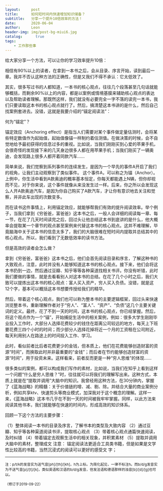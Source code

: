 ```yaml
---
layout:     post
title:      如何短时间内快速增加知识储备？
subtitle:   分享一个提升10倍效率的方法！
date:       2020-06-04
author:     Leon
header-img: img/post-bg-miui6.jpg
catalog: 	  true
tags:
    - 工作那些事
---
```


给大家分享一个方法，可以让你的学习效率提升10倍：


相信有90%以上的读者，在拿到一本书之后，会从目录、序言开始，读到最后一章。我并不否认这种方法的正确性，但是又我们不得不承认：它太低效了。


其实，很多写过书的人都知道，一本书的核心观点，往往几个段落甚至几句话就能够概括，而剩余90%以上的内容，都是以案例或情境基膜来辅助核心观点的表达以及帮助读者理解。那既然这样，我们就没有必要完全一字不落的读完一本书，我们只要读取这本书的核心观点就行了。然后，搞清楚这本书讲的是什么，然后自己找案例套进去。没错，这就是我要介绍的“锚定阅读法”：



何为“锚定”？


锚定效应（Anchoring effect）是指当人们需要对某个事件做定量估测时，会将某些特定数值作为起始值，起始值像锚一样制约着估测值。在做决策的时候，会不自觉地给予最初获得的信息过多的重视。比如说，当我们刚刚买到心爱的苹果手机，会很奇怪的发现接下来的几天身边很多人都在用苹果手机；当我们刚买了一辆奥迪，会发现路上很多人都开着同款汽车......


简单来说，我们觉察到系列事件的连续发生，是因为一个早先的事件A开启了我们的视角，让我们主动观察到了类似事件。
这个事件A，可以称之为锚（Anchor）。上例中，你生活中看到A款奥迪的概率基本恒定，你每天都能遇上N辆，但你却视而不见，对于你来说，这个事件就像从来没发生过一样。后来，你之所以会发现这么人开A款奥迪汽车，是因为你自己购买了A款汽车，才让你有意识地去关注和觉察，并非此车出现的次数变多。


而在读书这件事情上，利用锚定效应，就能够帮我们有效的提升阅读效率。举个例子，当我们拿到《穷爸爸，富爸爸》这本书之后，一般人会详细的阅读每一章、每一节，在花了几天时间读完之后，回过头让他总结这本书到底讲的是什么，他大概率会提取某一个章节的观点甚至案例来代替这本书的核心观点。这并不难理解，毕竟脑海中关于这本书的信息太多了，我们的大脑很难在短时间内提取并总结其中的核心观点。所以，我们看到了无数低效率的读书方法。


但是高效的读者会怎么做？


拿到《穷爸爸，富爸爸》这本书之后，他们会首先阅读目录和序言，了解这种书的大致观点，注意，此时并没有人能够知道这本书的核心观点。接下来，他们会将这本书扔到一边，然后通过豆瓣、知乎等等各种渠道找相关书评。你没有听错，此时我们要做的事情，就是去看看别人对这本书的总结。在花了几个小时之后，我们大致可以提炼出这本书的核心观点：富人买入资产，穷人买入负债。没错，就是这12个字，基本可以概括这本书想要传授给我们的精华。


然后，带着这个核心观点，我们也可以称为整本书的主要逻辑框架，回过头来快速浏览整本书，重新理解作者对于“穷人”、“富人”、“资产”、“负债”这几个主要关键词的定义。最终，花了不到一天的时间，这本书的核心观点，你已经掌握。然后，将这个观点作为一个“锚”，开始捕捉生活中的相关案例，例如：很多大学生刚刚毕业投入工作时，大部分人选择花费较少的钱住在距离公司较远的地方，每天上下班要花费三四个小时的时间；而少部分人选择花掉将近一个月的工资租在公司附近，每天利用别人在路途上的时间投入工作、学习。

此时，看似前者比后者花费更少的金钱，但本质上，他们在花费能够创造财富的资源“时间”，而换取此时并非最重要的“金钱”；而后者在节约能够创造财富的资源“时间”，用于投资未来。这样看来，前者反而更是一种“穷人思维”的体现......


很多类似的案例，都可以构成我们写作的素材，比如说，当我们在知乎上看到这样一个问题“什么是穷人思维？”时，往往就可以将我们的理解写出来。这种方式，本质上就是在“提取并调用”大脑中的知识。我曾经用这种方法，在30分钟内，掌握了《蓝海战略》的精髓：关于价值链的增、减、剔、除。并结合大量的商业案例分析，例如共享ktv、快速剪头等商业模式，加深我对于这个概念的理解。这样一来，《蓝海战略》这本书几乎在不到一天的时间被我牢牢掌握。同样，以此方法来阅读其他书本，我们就能够在快速的时间内，形成高效的知识体系。



回顾一下这个方法的主要步骤：

（1）整体阅读一本书的目录及序言，了解书本的类型及大致内容
（2）通过豆瓣、知乎等各种渠道阅读书评，提取核心观点
（3）带着核心观点通篇快速阅读，及时纠错
（4）带着锚定去观察生活中的相关现象，并积累素材
（5）提取并调用大脑中的素材，整理成文
注意：
锚定阅读法更适合工具类书籍，但是如果是文学性比较高的书籍，当然沉浸式的阅读可以更好的感受文
字；

------

<small>注：p/t/k的发音实为送气音[ph]/[th]/[kh]，h为上标。为简化起见，一律不标注h。而b/d/g发音实为不送气音[p]/[t]/[k]，类似英语和汉语的b/d/g发音，但发法语和德语那样的浊音[b]/[d]/[g]也可以。</small>

<small>（修订于2019-09-22）</small>
